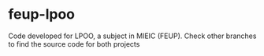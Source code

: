 # feup-lpoo

Code developed for LPOO, a subject in MIEIC (FEUP). Check other branches to find the source code for both projects



